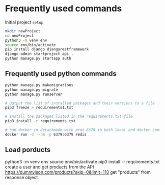 # Frequently used commands

Initial project `setup`

```bash
mkdir newProject
cd newProject
python3 -m venv env
source env/bin/activate
pip install django djangorestframework
django-admin startproject api .
python manage.py startapp auth
```

## Frequently used python commands

```bash
python manage.py makemigrations
python manage.py migrate
python manage.py runserver

# Output the list of installed packages and their versions to a file
pip3 freeze > requirements1.txt

# Install the packages listed in the requirements.txt file
pip3 install -r requirements.txt

# run docker in detachmode with prot 6379 in both local and docker container with redis database
docker run -d --rm -p 6379:6379 redis
```

## Load porducts

python3 -m venv env
source env/bin/activate
pip3 install -r requirements.txt
create a user and
get products from the API https://dummyjson.com/products?skip=0&limit=110
get "products" from response object
